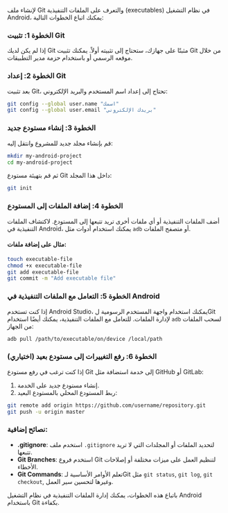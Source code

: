 لإنشاء ملف Git والتعرف على الملفات التنفيذية (executables) في نظام التشغيل Android، يمكنك اتباع الخطوات التالية:

### الخطوة 1: تثبيت Git
إذا لم يكن لديك Git مثبتًا على جهازك، ستحتاج إلى تثبيته أولاً. يمكنك تثبيت Git من خلال موقعه الرسمي أو باستخدام حزمة مدير التطبيقات.

### الخطوة 2: إعداد Git
بعد تثبيت Git، تحتاج إلى إعداد اسم المستخدم والبريد الإلكتروني:

```bash
git config --global user.name "اسمك"
git config --global user.email "بريدك الإلكتروني"
```

### الخطوة 3: إنشاء مستودع جديد
قم بإنشاء مجلد جديد للمشروع وانتقل إليه:

```bash
mkdir my-android-project
cd my-android-project
```

ثم قم بتهيئة مستودع Git داخل هذا المجلد:

```bash
git init
```

### الخطوة 4: إضافة الملفات إلى المستودع
أضف الملفات التنفيذية أو أي ملفات أخرى تريد تتبعها إلى المستودع. لاكتشاف الملفات التنفيذية في Android، يمكنك استخدام أدوات مثل `adb` أو متصفح الملفات.

#### مثال على إضافة ملفات:
```bash
touch executable-file
chmod +x executable-file
git add executable-file
git commit -m "Add executable file"
```

### الخطوة 5: التعامل مع الملفات التنفيذية في Android
إذا كنت تستخدم Android Studio، يمكنك استخدام واجهة المستخدم الرسومية لGit لإدارة الملفات. للتعامل مع الملفات التنفيذية، يمكنك أيضًا استخدام `adb` لسحب الملفات من الجهاز:

```bash
adb pull /path/to/executable/on/device /local/path
```

### الخطوة 6: رفع التغييرات إلى مستودع بعيد (اختياري)
إذا كنت ترغب في رفع مستودع Git إلى خدمة استضافة مثل GitHub أو GitLab:

1. إنشاء مستودع جديد على الخدمة.
2. ربط المستودع المحلي بالمستودع البعيد:

```bash
git remote add origin https://github.com/username/repository.git
git push -u origin master
```

### نصائح إضافية:
- **.gitignore**: استخدم ملف `.gitignore` لتحديد الملفات أو المجلدات التي لا تريد تتبعها.
- **Git Branches**: استخدم فروع Git لتنظيم العمل على ميزات مختلفة أو إصلاحات الأخطاء.
- **Git Commands**: تعلم الأوامر الأساسية لـGit مثل `git status`, `git log`, `git checkout`, وغيرها لتحسين سير العمل.

باتباع هذه الخطوات، يمكنك إدارة الملفات التنفيذية في نظام التشغيل Android باستخدام Git بكفاءة.
